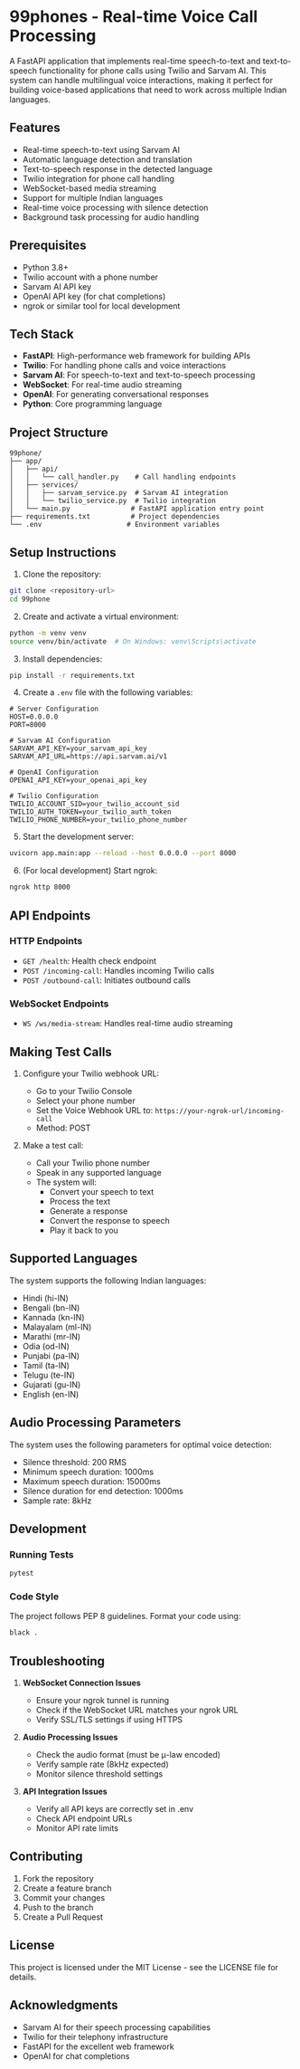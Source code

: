 # 99phones - Real-time Voice Call Processing

A FastAPI application that implements real-time speech-to-text and text-to-speech functionality for phone calls using Twilio and Sarvam AI. This system can handle multilingual voice interactions, making it perfect for building voice-based applications that need to work across multiple Indian languages.

## Features

- Real-time speech-to-text using Sarvam AI
- Automatic language detection and translation
- Text-to-speech response in the detected language
- Twilio integration for phone call handling
- WebSocket-based media streaming
- Support for multiple Indian languages
- Real-time voice processing with silence detection
- Background task processing for audio handling

## Prerequisites

- Python 3.8+
- Twilio account with a phone number
- Sarvam AI API key
- OpenAI API key (for chat completions)
- ngrok or similar tool for local development

## Tech Stack

- **FastAPI**: High-performance web framework for building APIs
- **Twilio**: For handling phone calls and voice interactions
- **Sarvam AI**: For speech-to-text and text-to-speech processing
- **WebSocket**: For real-time audio streaming
- **OpenAI**: For generating conversational responses
- **Python**: Core programming language

## Project Structure

```
99phone/
├── app/
│   ├── api/
│   │   └── call_handler.py    # Call handling endpoints
│   ├── services/
│   │   ├── sarvam_service.py  # Sarvam AI integration
│   │   └── twilio_service.py  # Twilio integration
│   └── main.py               # FastAPI application entry point
├── requirements.txt          # Project dependencies
└── .env                     # Environment variables
```

## Setup Instructions

1. Clone the repository:
```bash
git clone <repository-url>
cd 99phone
```

2. Create and activate a virtual environment:
```bash
python -m venv venv
source venv/bin/activate  # On Windows: venv\Scripts\activate
```

3. Install dependencies:
```bash
pip install -r requirements.txt
```

4. Create a `.env` file with the following variables:
```env
# Server Configuration
HOST=0.0.0.0
PORT=8000

# Sarvam AI Configuration
SARVAM_API_KEY=your_sarvam_api_key
SARVAM_API_URL=https://api.sarvam.ai/v1

# OpenAI Configuration
OPENAI_API_KEY=your_openai_api_key

# Twilio Configuration
TWILIO_ACCOUNT_SID=your_twilio_account_sid
TWILIO_AUTH_TOKEN=your_twilio_auth_token
TWILIO_PHONE_NUMBER=your_twilio_phone_number
```

5. Start the development server:
```bash
uvicorn app.main:app --reload --host 0.0.0.0 --port 8000
```

6. (For local development) Start ngrok:
```bash
ngrok http 8000
```

## API Endpoints

### HTTP Endpoints

- `GET /health`: Health check endpoint
- `POST /incoming-call`: Handles incoming Twilio calls
- `POST /outbound-call`: Initiates outbound calls

### WebSocket Endpoints

- `WS /ws/media-stream`: Handles real-time audio streaming

## Making Test Calls

1. Configure your Twilio webhook URL:
   - Go to your Twilio Console
   - Select your phone number
   - Set the Voice Webhook URL to: `https://your-ngrok-url/incoming-call`
   - Method: POST

2. Make a test call:
   - Call your Twilio phone number
   - Speak in any supported language
   - The system will:
     - Convert your speech to text
     - Process the text
     - Generate a response
     - Convert the response to speech
     - Play it back to you

## Supported Languages

The system supports the following Indian languages:
- Hindi (hi-IN)
- Bengali (bn-IN)
- Kannada (kn-IN)
- Malayalam (ml-IN)
- Marathi (mr-IN)
- Odia (od-IN)
- Punjabi (pa-IN)
- Tamil (ta-IN)
- Telugu (te-IN)
- Gujarati (gu-IN)
- English (en-IN)

## Audio Processing Parameters

The system uses the following parameters for optimal voice detection:
- Silence threshold: 200 RMS
- Minimum speech duration: 1000ms
- Maximum speech duration: 15000ms
- Silence duration for end detection: 1000ms
- Sample rate: 8kHz

## Development

### Running Tests
```bash
pytest
```

### Code Style
The project follows PEP 8 guidelines. Format your code using:
```bash
black .
```

## Troubleshooting

1. **WebSocket Connection Issues**
   - Ensure your ngrok tunnel is running
   - Check if the WebSocket URL matches your ngrok URL
   - Verify SSL/TLS settings if using HTTPS

2. **Audio Processing Issues**
   - Check the audio format (must be μ-law encoded)
   - Verify sample rate (8kHz expected)
   - Monitor silence threshold settings

3. **API Integration Issues**
   - Verify all API keys are correctly set in .env
   - Check API endpoint URLs
   - Monitor API rate limits

## Contributing

1. Fork the repository
2. Create a feature branch
3. Commit your changes
4. Push to the branch
5. Create a Pull Request

## License

This project is licensed under the MIT License - see the LICENSE file for details.

## Acknowledgments

- Sarvam AI for their speech processing capabilities
- Twilio for their telephony infrastructure
- FastAPI for the excellent web framework
- OpenAI for chat completions